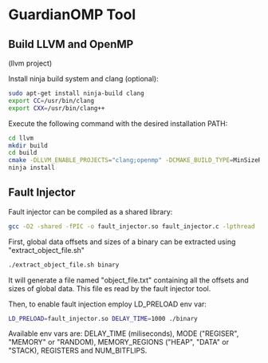 # GuardianOMP Tool

## Build LLVM and OpenMP
(llvm project)

Install ninja build system and clang (optional):
```sh
sudo apt-get install ninja-build clang
export CC=/usr/bin/clang
export CXX=/usr/bin/clang++
```

Execute the following command with the desired installation PATH:

```sh
cd llvm
mkdir build
cd build
cmake -DLLVM_ENABLE_PROJECTS="clang;openmp" -DCMAKE_BUILD_TYPE=MinSizeRel -G "Ninja" -DCMAKE_INSTALL_PREFIX=${INS_PATH} -DLIBOMP_TASKGRAPH=1 ../llvm
ninja install
```

## Fault Injector

Fault injector can be compiled as a shared library:

```sh
gcc -O2 -shared -fPIC -o fault_injector.so fault_injector.c -lpthread
```

First, global data offsets and sizes of a binary can be extracted using "extract_object_file.sh"


```sh
./extract_object_file.sh binary
```

It will generate a file named "object_file.txt" containing all the offsets and sizes of global data. This file es read by the fault injector tool.

Then, to enable fault injection employ LD_PRELOAD env var:

```sh
LD_PRELOAD=fault_injector.so DELAY_TIME=1000 ./binary
```

Available env vars are: DELAY_TIME (miliseconds), MODE ("REGISER", "MEMORY" or "RANDOM), MEMORY_REGIONS ("HEAP", "DATA" or "STACK), REGISTERS and NUM_BITFLIPS.
